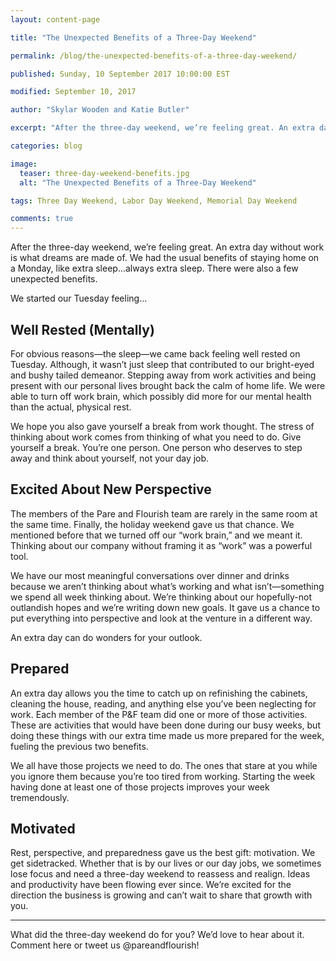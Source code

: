 ```yaml
---
layout: content-page

title: "The Unexpected Benefits of a Three-Day Weekend"

permalink: /blog/the-unexpected-benefits-of-a-three-day-weekend/

published: Sunday, 10 September 2017 10:00:00 EST

modified: September 10, 2017

author: "Skylar Wooden and Katie Butler"

excerpt: "After the three-day weekend, we’re feeling great. An extra day without work is what dreams are made of."

categories: blog

image:
  teaser: three-day-weekend-benefits.jpg
  alt: "The Unexpected Benefits of a Three-Day Weekend"

tags: Three Day Weekend, Labor Day Weekend, Memorial Day Weekend

comments: true
---
```


After the three-day weekend, we’re feeling great. An extra day without work is what dreams are made of. We had the usual benefits of staying home on a Monday, like extra sleep...always extra sleep. There were also a few unexpected benefits. 

We started our Tuesday feeling…

## Well Rested (Mentally)

For obvious reasons—the sleep—we came back feeling well rested on Tuesday. Although, it wasn’t just sleep that contributed to our bright-eyed and bushy tailed demeanor. Stepping away from work activities and being present with our personal lives brought back the calm of home life. We were able to turn off work brain, which possibly did more for our mental health than the actual, physical rest. 

We hope you also gave yourself a break from work thought. The stress of thinking about work comes from thinking of what you need to do. Give yourself a break. You’re one person. One person who deserves to step away and think about yourself, not your day job. 

## Excited About New Perspective

The members of the Pare and Flourish team are rarely in the same room at the same time. Finally, the holiday weekend gave us that chance. We mentioned before that we turned off our “work brain,” and we meant it. Thinking about our company without framing it as “work” was a powerful tool. 

We have our most meaningful conversations over dinner and drinks because we aren’t thinking about what’s working and what isn’t—something we spend all week thinking about. We’re thinking about our hopefully-not outlandish hopes and we’re writing down new goals. It gave us a chance to put everything into perspective and look at the venture in a different way. 

An extra day can do wonders for your outlook. 

## Prepared

An extra day allows you the time to catch up on refinishing the cabinets, cleaning the house, reading, and anything else you’ve been neglecting for work. Each member of the P&F team did one or more of those activities. These are activities that would have been done during our busy weeks, but doing these things with our extra time made us more prepared for the week, fueling the previous two benefits. 

We all have those projects we need to do. The ones that stare at you while you ignore them because you’re too tired from working. Starting the week having done at least one of those projects improves your week tremendously. 

## Motivated

Rest, perspective, and preparedness gave us the best gift: motivation. We get sidetracked. Whether that is by our lives or our day jobs, we sometimes lose focus and need a three-day weekend to reassess and realign. Ideas and productivity have been flowing ever since. We’re excited for the direction the business is growing and can’t wait to share that growth with you.

<hr class="secondary">

What did the three-day weekend do for you? We’d love to hear about it. Comment here or tweet us @pareandflourish! 


